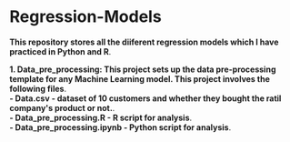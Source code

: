 # Regression-Models

**This repository stores all the diiferent regression models which I have practiced in Python and R**.    

**1. Data_pre_processing: This project sets up the data pre-processing template for any Machine Learning model. This project involves the following files**.   
      **- Data.csv - dataset of 10 customers and whether they bought the ratil company's product or not.**.   
      **- Data_pre_processing.R - R script for analysis**.   
      **- Data_pre_processing.ipynb - Python script for analysis**.    
